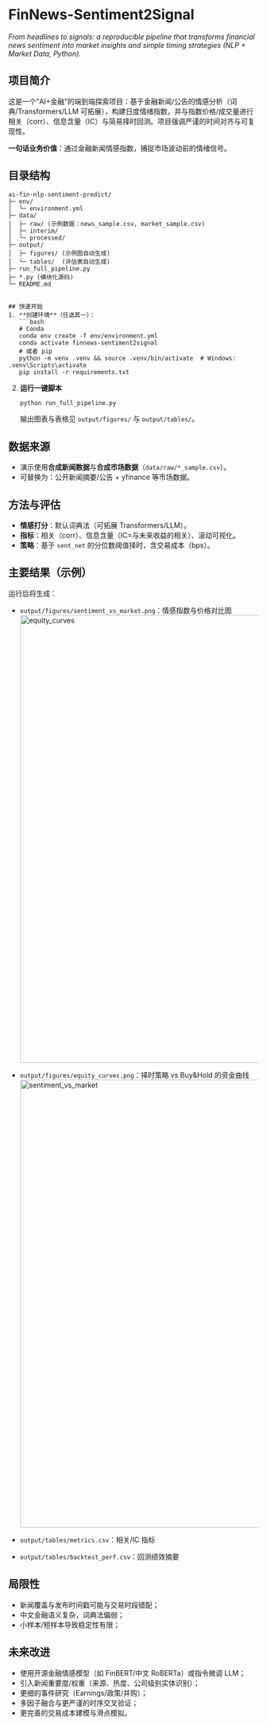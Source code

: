 # FinNews-Sentiment2Signal

*From headlines to signals: a reproducible pipeline that transforms financial news sentiment into market insights and simple timing strategies (NLP + Market Data, Python).*

## 项目简介
这是一个“AI+金融”的端到端探索项目：基于金融新闻/公告的情感分析（词典/Transformers/LLM 可拓展），构建日度情绪指数，并与指数价格/成交量进行相关（corr）、信息含量（IC）与简易择时回测。项目强调严谨的时间对齐与可复现性。

**一句话业务价值**：通过金融新闻情感指数，捕捉市场波动前的情绪信号。

## 目录结构
```
ai-fin-nlp-sentiment-predict/
├─ env/
│  └─ environment.yml
├─ data/
│  ├─ raw/ (示例数据：news_sample.csv, market_sample.csv)
│  ├─ interim/
│  └─ processed/
├─ output/
│  ├─ figures/ (示例图自动生成)
│  └─ tables/  (评估表自动生成)
├─ run_full_pipeline.py
├─ *.py (模块化源码)
└─ README.md


## 快速开始
1. **创建环境**（任选其一）：
   ```bash
   # Conda
   conda env create -f env/environment.yml
   conda activate finnews-sentiment2signal
   # 或者 pip
   python -m venv .venv && source .venv/bin/activate  # Windows: .venv\Scripts\activate
   pip install -r requirements.txt
   ```
2. **运行一键脚本**
   ```bash
   python run_full_pipeline.py
   ```
   输出图表与表格见 `output/figures/` 与 `output/tables/`。

## 数据来源
- 演示使用**合成新闻数据**与**合成市场数据**（`data/raw/*_sample.csv`）。
- 可替换为：公开新闻摘要/公告 + yfinance 等市场数据。

## 方法与评估
- **情感打分**：默认词典法（可拓展 Transformers/LLM）。
- **指标**：相关（corr）、信息含量（IC=与未来收益的相关）、滚动可视化。
- **策略**：基于 `sent_net` 的分位数阈值择时，含交易成本（bps）。

## 主要结果（示例）
运行后将生成：
- `output/figures/sentiment_vs_market.png`：情感指数与价格对比图<img width="1500" height="900" alt="equity_curves" src="https://github.com/user-attachments/assets/059b4750-a739-4c67-b05c-2751bc5cd3cf" />

- `output/figures/equity_curves.png`：择时策略 vs Buy&Hold 的资金曲线<img width="1500" height="900" alt="sentiment_vs_market" src="https://github.com/user-attachments/assets/b573c701-95c9-42fb-89c4-bf128067a1c2" />

- `output/tables/metrics.csv`：相关/IC 指标
- `output/tables/backtest_perf.csv`：回测绩效摘要

## 局限性
- 新闻覆盖与发布时间戳可能与交易时段错配；
- 中文金融语义复杂，词典法偏弱；
- 小样本/短样本导致稳定性有限；

## 未来改进
- 使用开源金融情感模型（如 FinBERT/中文 RoBERTa）或指令微调 LLM；
- 引入新闻重要度/权重（来源、热度、公司级别实体识别）；
- 更细的事件研究（Earnings/政策/并购）；
- 多因子融合与更严谨的时序交叉验证；
- 更完善的交易成本建模与滑点模拟。
